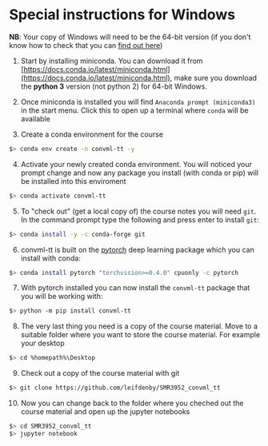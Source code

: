 # Special instructions for Windows

**NB**: Your copy of Windows will need to be the 64-bit version (if you
don't know how to check that you can [find out
here](https://support.microsoft.com/en-us/windows/which-version-of-windows-operating-system-am-i-running-628bec99-476a-2c13-5296-9dd081cdd808))

1. Start by installing miniconda. You can download it from
   [https://docs.conda.io/latest/miniconda.html](https://docs.conda.io/latest/miniconda.html),
   make sure you download the **python 3** version (not python 2) for 64-bit
   Windows.

2. Once miniconda is installed you will find `Anaconda prompt (miniconda3)` in
   the start menu. Click this to open up a terminal where `conda` will be
   available

3. Create a conda environment for the course

```bash
$> conda env create -n convml-tt -y
```

4. Activate your newly created conda environment. You will noticed your prompt
   change and now any package you install (with conda or pip) will be installed
   into this enviroment

```bash
$> conda activate convml-tt
```

5. To "check out" (get a local copy of) the course notes you will need `git`.
   In the command prompt type the following and press enter to install `git`:

```bash
$> conda install -y -c conda-forge git
```

6. convml-tt is built on the [pytorch](https://pytorch.org) deep learning
   package which you can install with conda:

```bash
$> conda install pytorch "torchvision>=0.4.0" cpuonly -c pytorch
```

7. With pytorch installed you can now install the `convml-tt` package that you
   will be working with:

```bash
$> python -m pip install convml-tt
```

8. The very last thing you need is a copy of the course material. Move to a
   suitable folder where you want to store the course material. For example
   your desktop

```bash
$> cd %homepath%\Desktop
```

9. Check out a copy of the course material with git

```bash
$> git clone https://github.com/leifdenby/SMR3952_convml_tt
```

10. Now you can change back to the folder where you cheched out the course
material and open up the jupyter notebooks

```bash
$> cd SMR3952_convml_tt
$> jupyter notebook
```
